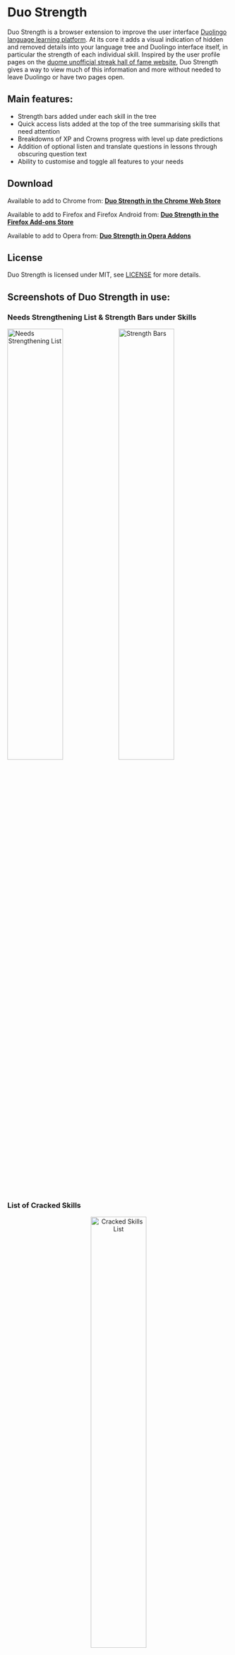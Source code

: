 # Duo Strength
Duo Strength is a browser extension to improve the user interface [Duolingo language learning platform](https://www.duolingo.com/). At its core it adds a visual indication of hidden and removed details into your language tree and Duolingo interface itself, in particular the strength of each individual skill. Inspired by the user profile pages on the [duome unofficial streak hall of fame website](https://duome.eu/), Duo Strength gives a way to view much of this information and more without needed to leave Duolingo or have two pages open.

## Main features:
- Strength bars added under each skill in the tree
- Quick access lists added at the top of the tree summarising skills that need attention
- Breakdowns of XP and Crowns progress with level up date predictions
- Addition of optional listen and translate questions in lessons through obscuring question text
- Ability to customise and toggle all features to your needs

## Download
Available to add to Chrome from: **[Duo Strength in the Chrome Web Store](https://chrome.google.com/webstore/detail/duo-strength/oghbejipobmlmgfbdjmfgnnhepngcmle/)**

Available to add to Firefox and Firefox Android from: **[Duo Strength in the Firefox Add-ons Store](https://addons.mozilla.org/addon/duo-strength/)**

Available to add to Opera from: **[Duo Strength in Opera Addons](https://addons.opera.com/en-gb/extensions/details/duo-strength/)**

## License
Duo Strength is licensed under MIT, see [LICENSE](/LICENSE) for more details.


## Screenshots of Duo Strength in use:

### Needs Strengthening List & Strength Bars under Skills
<img alt="Needs Strengthening List" src="https://toransharma.com/i/Duo%20Strength%20v1.2%20Needs%20Strengthening%20List.png" width="50%" /><img alt="Strength Bars" src="https://toransharma.com/i/Duo%20Strength%20v1.2%20Strength%20Bars.png" width="50%" />

### List of Cracked Skills
<p align="center">
  <img alt="Cracked Skills List" src="https://toransharma.com/i/Duo%20Strength%20v1.2%20Cracked%20Skills%20List.png" align="top" width="50%" />
</p>

### Suggestion on Fully Strengthened Trees
<img alt="Skill Suggestion" src="https://toransharma.com/i/Duo%20Strength%20v1.2%20Skill%20Suggestion.png" align="top" width="50%" /><img alt="Next Lesson" src="https://toransharma.com/i/Duo%20Strength%20v1.2%20Next%20Lesson.png" width="50%" />

### Additional Crowns & XP Information and Coloured Flag Borders to Show Tree Level
<img alt="Crowns Info" src="https://toransharma.com/i/Duo-Strength/v1.3/crowns-info.png" align="top" width="33%" /><img alt="XP Info" src="https://toransharma.com/i/Duo%20Strength%20v1.2%20XP%20Info.png" align="top" width="33%" /><img alt="Language Change Flag Borders" src="https://toransharma.com/i/Duo-Strength/v1.3/flag-borders.png" align="top" width="33%" />

### Buttons to Practise a Skill, Redo a Passed Checkpoint and Show Words List
<img alt="Practise Button" src="https://toransharma.com/i/Duo-Strength/v1.3/practise-button.png" align="top" width="33%" /><img alt="Redo Checkpoints" src="https://toransharma.com/i/Duo-Strength/v1.3/redo-checkpoint-buttons.png" align="top" width="33%" /><img alt="Words List Button" src="https://toransharma.com/i/Duo-Strength/v1.3/words-list.png" align="top" width="33%" />

### Customise Features in the Options Popup
<p align="center">
  <img alt="Options Page" src="https://toransharma.com/i/Duo-Strength/v1.3/options-popup.png" width="50%" />
</p>

